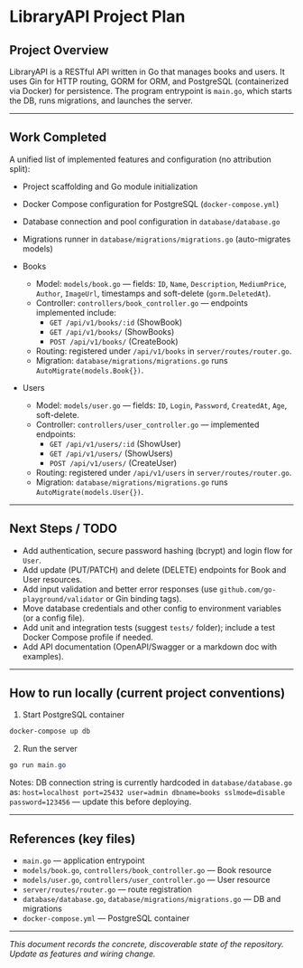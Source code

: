 # LibraryAPI Project Plan

## Project Overview
LibraryAPI is a RESTful API written in Go that manages books and users. It uses Gin for HTTP routing, GORM for ORM, and PostgreSQL (containerized via Docker) for persistence. The program entrypoint is `main.go`, which starts the DB, runs migrations, and launches the server.

---

## Work Completed
A unified list of implemented features and configuration (no attribution split):

- Project scaffolding and Go module initialization
- Docker Compose configuration for PostgreSQL (`docker-compose.yml`)
- Database connection and pool configuration in `database/database.go`
- Migrations runner in `database/migrations/migrations.go` (auto-migrates models)

- Books
  - Model: `models/book.go` — fields: `ID`, `Name`, `Description`, `MediumPrice`, `Author`, `ImageUrl`, timestamps and soft-delete (`gorm.DeletedAt`).
  - Controller: `controllers/book_controller.go` — endpoints implemented include:
    - `GET /api/v1/books/:id` (ShowBook)
    - `GET /api/v1/books/` (ShowBooks)
    - `POST /api/v1/books/` (CreateBook)
  - Routing: registered under `/api/v1/books` in `server/routes/router.go`.
  - Migration: `database/migrations/migrations.go` runs `AutoMigrate(models.Book{})`.

- Users
  - Model: `models/user.go` — fields: `ID`, `Login`, `Password`, `CreatedAt`, `Age`, soft-delete.
  - Controller: `controllers/user_controller.go` — implemented endpoints:
    - `GET /api/v1/users/:id` (ShowUser)
    - `GET /api/v1/users/` (ShowUsers)
    - `POST /api/v1/users/` (CreateUser)
  - Routing: registered under `/api/v1/users` in `server/routes/router.go`.
  - Migration: `database/migrations/migrations.go` runs `AutoMigrate(models.User{})`.

---

## Next Steps / TODO
- Add authentication, secure password hashing (bcrypt) and login flow for `User`.
- Add update (PUT/PATCH) and delete (DELETE) endpoints for Book and User resources.
- Add input validation and better error responses (use `github.com/go-playground/validator` or Gin binding tags).
- Move database credentials and other config to environment variables (or a config file).
- Add unit and integration tests (suggest `tests/` folder); include a test Docker Compose profile if needed.
- Add API documentation (OpenAPI/Swagger or a markdown doc with examples).

---

## How to run locally (current project conventions)
1. Start PostgreSQL container

```powershell
docker-compose up db
```

2. Run the server

```powershell
go run main.go
```

Notes: DB connection string is currently hardcoded in `database/database.go` as:
`host=localhost port=25432 user=admin dbname=books sslmode=disable password=123456` — update this before deploying.

---

## References (key files)
- `main.go` — application entrypoint
- `models/book.go`, `controllers/book_controller.go` — Book resource
- `models/user.go`, `controllers/user_controller.go` — User resource
- `server/routes/router.go` — route registration
- `database/database.go`, `database/migrations/migrations.go` — DB and migrations
- `docker-compose.yml` — PostgreSQL container

---

_This document records the concrete, discoverable state of the repository. Update as features and wiring change._
